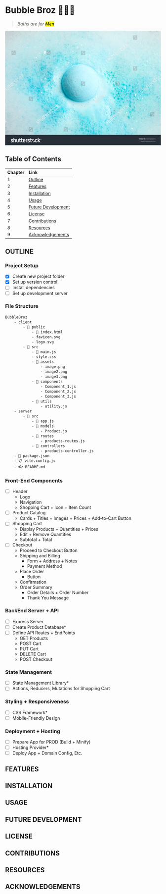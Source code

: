 # Bubble Broz 🛒🧼✨

>*Baths are for <mark>Men</mark>*

<!-- Placeholder for Image -->
 ![Stock Bubble Photo](https://raw.githubusercontent.com/SJROHRXD/Bubble-Broz/master/public/stockBubbles.jpg)

## Table of Contents

|Chapter |Link         |
| :---   |    :----    |
| 1      | [Outline](#OUTLINE)|
| 2      | [Features](#FEATURES)|
| 3      | [Installation](#INSTALLATION)|
| 4      | [Usage](#USAGE)|
| 5      | [Future Development](#FUTURE-DEVELOPMENT)|
| 6      | [License](#LICENSE)|
| 7      | [Contributions](#CONTRIBUTIONS)|
| 8      | [Resources](#RESOURCES)|
| 9      | [Acknowledgements](#ACKNOWLEDGEMENTS)|

<!-- Old Table of Contents
- [Outline](#OUTLINE)
- [Features](#FEATURES)
- [Installation](#INSTALLATION)
- [Usage](#USAGE)
- [Future Development](#FUTURE-DEVELOPMENT)
- [License](#LICENSE)
- [Contributions](#CONTRIBUTIONS)
- [Resources](#RESOURCES)
- [Acknowledgements](#ACKNOWLEDGEMENTS) -->

## OUTLINE

### Project Setup
- [x] Create new project folder
- [x] Set up version control
- [ ] Install dependencies
- [ ] Set up development server

### File Structure

    BubbleBroz
        - client
            - 📂 public
                - 📄 index.html
                - favicon.svg
                - logo.svg
            - 📂 src
                - 📗 main.js
                - style.css
                - 📁 assets
                    - image.png
                    - image2.png
                    - image3.png
                - 📁 components
                    - Component_1.js
                    - Component_2.js
                    - Component_3.js
                - 📁 utils
                    - utility.js
        - server
            - 📂 src
                - 📕 app.js
                - 📁 models
                    - Product.js
                - 📁 routes
                    - products-routes.js
                - 📁 controllers
                    - products-controller.js
        - 🚛 package.json
        - 📋 vite.config.js
        - 👓 README.md

### Front-End Components
- [ ] Header
    - Logo
    - Navigation
    - Shopping Cart + Icon + Item Count
- [ ] Product Catalog
    - Cards + Titles + Images + Prices + Add-to-Cart Button
- [ ] Shopping Cart
    - Display Products + Quantities + Prices
    - Edit + Remove Quantities
    - Subtotal + Total
- [ ] Checkout
    - Proceed to Checkout Button
    - Shipping and Billing
        - Form + Address + Notes
        - Payment Method
    - Place Order
        - Button
    - Confirmation
    - Order Summary
        - Order Details + Order Number
        - Thank You Message

### BackEnd Server + API
- [ ] Express Server
- [ ] Create Product Database*
- [ ] Define API Routes + EndPoints
    - GET Products
    - POST Cart
    - PUT Cart
    - DELETE Cart
    - POST Checkout

### State Management
- [ ] State Management Library*
- [ ] Actions, Reducers, Mutations for Shopping Cart

### Styling + Responsiveness
- [ ] CSS Framework*
- [ ] Mobile-Friendly Design

### Deployment + Hosting
- [ ] Prepare App for PROD (Build + Minify)
- [ ] Hosting Provider*
- [ ] Deploy App + Domain Config, Etc.

## FEATURES

## INSTALLATION

## USAGE

## FUTURE DEVELOPMENT

## LICENSE

## CONTRIBUTIONS

## RESOURCES

## ACKNOWLEDGEMENTS

